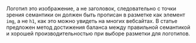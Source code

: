 Логотип это изображение, а не заголовок, следовательно с точки зрения семантики 
он должен быть прописан в разметке как элемент `img`, а не `h1`, как это можно 
увидеть на многих вебсайтах. В статье предложен метод достижения баланса  между 
правильной семантикой и хорошей производительностью при выборе разметки для 
логотипов.
